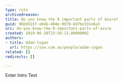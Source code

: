 ```yaml
---
type: rule
archivedreason: 
title: Do you know the 9 important parts of Azure?
guid: 96b9315f-a94b-404e-9970-6d7be331e6a3
uri: do-you-know-the-9-important-parts-of-azure
created: 2019-06-28T23:50:13.0000000Z
authors:
- title: Adam Cogan
  url: https://ssw.com.au/people/adam-cogan
related: []
redirects: []

---
```



Enter Intro Text
<br><excerpt class='endintro'></excerpt><br>



